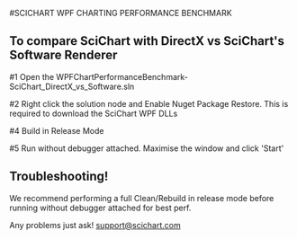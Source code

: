 #SCICHART WPF CHARTING PERFORMANCE BENCHMARK


To compare SciChart with DirectX vs SciChart's Software Renderer 
----------------------------------------------------------------

 #1 Open the WPFChartPerformanceBenchmark-SciChart_DirectX_vs_Software.sln

 #2 Right click the solution node and Enable Nuget Package Restore. This is required to download the SciChart WPF DLLs

 #4 Build in Release Mode 

 #5 Run without debugger attached. Maximise the window and click 'Start'


Troubleshooting!
----------------

We recommend performing a full Clean/Rebuild in release mode before running without debugger attached for best perf. 

Any problems just ask! support@scichart.com 